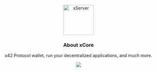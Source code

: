 <p align="center">
  <p align="center">
    <img src="https://user-images.githubusercontent.com/41244965/83369128-81f5e400-a378-11ea-8b8a-283f8b8a9ffd.png" height="100" alt="xServer" />
  </p>
  <h3 align="center">
    About xCore
  </h3>
  <p align="center">
    x42 Protocol wallet, run your decentralized applications, and much more.
  </p>
  <p align="center">
      <a href="https://github.com/x42protocol/xCore/actions"><img src="https://github.com/x42protocol/xCore/workflows/Build/badge.svg" /></a>
  </p>
</p>
